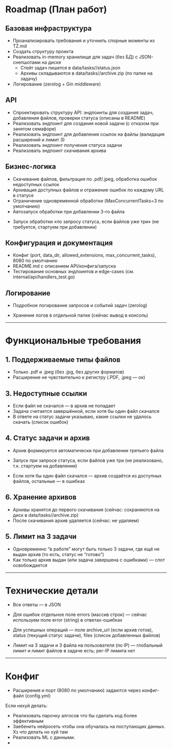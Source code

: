 # Roadmap (План работ)

## Базовая инфраструктура
+ Проанализировать требования и уточнить спорные моменты из TZ.md
+ Создать структуру проекта
+ Реализовать in-memory хранилище для задач (без БД) с JSON-снепшотами на диске
    + Стейт задач пишется в data/tasks/<id>/status.json
    + Архивы складываются в data/tasks/<id>/archive.zip (по папке на задачу)
+ Логирование (zerolog + Gin middleware)

## API
+ Спроектировать структуру API: эндпоинты для создания задач, добавления файлов, проверки статуса (описаны в README)
+ Реализовать эндпоинт для создания новой задачи (с отказом при занятом семафоре)
+ Реализовать эндпоинт для добавления ссылок на файлы (валидация расширений и лимит 3)
+ Реализовать эндпоинт получения статуса задачи
+ Реализовать эндпоинт скачивания архива

## Бизнес-логика
+ Скачивание файлов, фильтрация по .pdf/.jpeg, обработка ошибок недоступных ссылок
+ Архивация доступных файлов и отражение ошибок по каждому URL в статусе
+ Ограничение одновременной обработки (MaxConcurrentTasks=3 по умолчанию)
+ Автозапуск обработки при добавлении 3-го файла
- Запуск обработки «по запросу статуса, если файлов уже три» (не требуется, стартуем при добавлении)

## Конфигурация и документация
+ Конфиг (port, data_dir, allowed_extensions, max_concurrent_tasks), 8080 по умолчанию
+ README.md с описанием API/конфига/запуска
+ Тестирование основных эндпоинтов и edge-cases (см. internal/api/handlers_test.go)

## Логирование
+ Подробное логирование запросов и событий задач (zerolog)
- Хранение логов в отдельной папке (сейчас вывод в консоль)



---

# Функциональные требования

## 1. Поддерживаемые типы файлов

+ Только .pdf и .jpeg (без .jpg, без других форматов)
+ Расширение не чувствительно к регистру (.PDF, .jpeg — ок)

## 3. Недоступные ссылки

+ Если файл не скачался — в архив не попадает
+ Задача считается завершённой, если хотя бы один файл скачался
+ В ответе на статус задачи указываю, какие ссылки не удалось скачать (список ошибок)

## 4. Статус задачи и архив

+ Архив формируется автоматически при добавлении третьего файла
- Запуск при запросе статуса, если файлов уже три (не реализовано, т.к. стартуем на добавлении)
+ Если хотя бы один файл скачался — архив создаётся из доступных файлов, остальные — в ошибках

## 6. Хранение архивов

- Архивы хранятся до первого скачивания (сейчас: сохраняются на диск в data/tasks/<id>/archive.zip)
- После скачивания архив удаляется (сейчас: не удаляем)


## 5. Лимит на 3 задачи

+ Одновременно “в работе” могут быть только 3 задачи, где ещё не выдан архив (то есть, статус не “готово”)
+ Как только архив выдан (или задача завершена с ошибками) — слот освобождается

---

# Технические детали

+ Все ответы — в JSON
- Для ошибок отдельное поле errors (массив строк) — сейчас используем поле error (string) в ответах-ошибках
+ Для успешных операций — поле archive_url (если архив готов), status (текущий статус задачи), files (список добавленных файлов)
- Лимит на 3 задачи и 3 файла на пользователя (по IP) — глобальный лимит и лимит файлов в задаче есть; per-IP лимита нет

---

# Конфиг

+ Расширения и порт (8080 по умолчанию) задаются через конфиг-файл (config.yml)


Если нехуй делать:
 - Реализовать парочку алгосов что бы сделать код более эффективным
 - Заебенить нейросеть чтобы она обучалась на поступающих данных. Хз что делать но хуй там
 - Реализовать ML с данными.
 - 